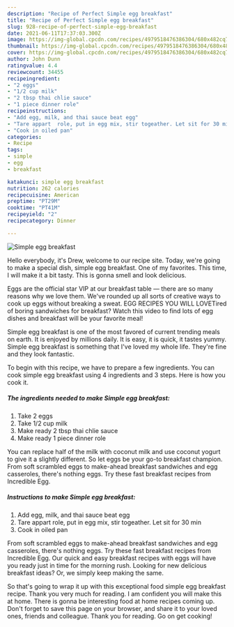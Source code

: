 ```yaml
---
description: "Recipe of Perfect Simple egg breakfast"
title: "Recipe of Perfect Simple egg breakfast"
slug: 928-recipe-of-perfect-simple-egg-breakfast
date: 2021-06-11T17:37:03.300Z
image: https://img-global.cpcdn.com/recipes/4979518476386304/680x482cq70/simple-egg-breakfast-recipe-main-photo.jpg
thumbnail: https://img-global.cpcdn.com/recipes/4979518476386304/680x482cq70/simple-egg-breakfast-recipe-main-photo.jpg
cover: https://img-global.cpcdn.com/recipes/4979518476386304/680x482cq70/simple-egg-breakfast-recipe-main-photo.jpg
author: John Dunn
ratingvalue: 4.4
reviewcount: 34455
recipeingredient:
- "2 eggs"
- "1/2 cup milk"
- "2 tbsp thai chlie sauce"
- "1 piece dinner role"
recipeinstructions:
- "Add egg, milk, and thai sauce beat egg"
- "Tare appart  role, put in egg mix, stir togeather. Let sit for 30 min"
- "Cook in oiled pan"
categories:
- Recipe
tags:
- simple
- egg
- breakfast

katakunci: simple egg breakfast 
nutrition: 262 calories
recipecuisine: American
preptime: "PT29M"
cooktime: "PT41M"
recipeyield: "2"
recipecategory: Dinner

---
```



![Simple egg breakfast](https://img-global.cpcdn.com/recipes/4979518476386304/680x482cq70/simple-egg-breakfast-recipe-main-photo.jpg)

Hello everybody, it's Drew, welcome to our recipe site. Today, we're going to make a special dish, simple egg breakfast. One of my favorites. This time, I will make it a bit tasty. This is gonna smell and look delicious.

Eggs are the official star VIP at our breakfast table — there are so many reasons why we love them. We&#39;ve rounded up all sorts of creative ways to cook up eggs without breaking a sweat. EGG RECIPES YOU WILL LOVETired of boring sandwiches for breakfast? Watch this video to find lots of egg dishes and breakfast will be your favorite meal!

Simple egg breakfast is one of the most favored of current trending meals on earth. It is enjoyed by millions daily. It is easy, it is quick, it tastes yummy. Simple egg breakfast is something that I've loved my whole life. They're fine and they look fantastic.


To begin with this recipe, we have to prepare a few ingredients. You can cook simple egg breakfast using 4 ingredients and 3 steps. Here is how you cook it.

<!--inarticleads1-->

##### The ingredients needed to make Simple egg breakfast:

1. Take 2 eggs
1. Take 1/2 cup milk
1. Make ready 2 tbsp thai chlie sauce
1. Make ready 1 piece dinner role


You can replace half of the milk with coconut milk and use coconut yogurt to give it a slightly different. So let eggs be your go-to breakfast champion. From soft scrambled eggs to make-ahead breakfast sandwiches and egg casseroles, there&#39;s nothing eggs. Try these fast breakfast recipes from Incredible Egg. 

<!--inarticleads2-->

##### Instructions to make Simple egg breakfast:

1. Add egg, milk, and thai sauce beat egg
1. Tare appart  role, put in egg mix, stir togeather. Let sit for 30 min
1. Cook in oiled pan


From soft scrambled eggs to make-ahead breakfast sandwiches and egg casseroles, there&#39;s nothing eggs. Try these fast breakfast recipes from Incredible Egg. Our quick and easy breakfast recipes with eggs will have you ready just in time for the morning rush. Looking for new delicious breakfast ideas? Or, we simply keep making the same. 

So that's going to wrap it up with this exceptional food simple egg breakfast recipe. Thank you very much for reading. I am confident you will make this at home. There is gonna be interesting food at home recipes coming up. Don't forget to save this page on your browser, and share it to your loved ones, friends and colleague. Thank you for reading. Go on get cooking!
